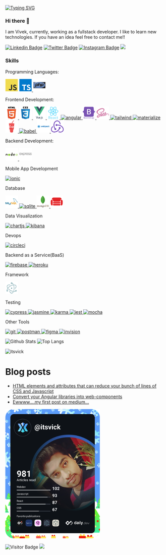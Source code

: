 [![Typing SVG](https://readme-typing-svg.herokuapp.com?color=%233AF727&size=26&duration=4000&width=850&height=70&lines=Hello%2C+I+am+Vivek%2C+a+enthusiastic+fullstack+developer)](https://git.io/typing-svg)
### Hi there 👋

<!--
**itsvick/itsvick** is a ✨ _special_ ✨ repository because its `README.md` (this file) appears on your GitHub profile.
Here are some ideas to get you started:
- 🔭 I’m currently working on ...
- 🌱 I’m currently learning ...
- 👯 I’m looking to collaborate on ...
- 🤔 I’m looking for help with ...
- 💬 Ask me about ...
- 📫 How to reach me: ...
- 😄 Pronouns: ...
- ⚡ Fun fact: ...
-->
<!-- ## Heyyy! <img src="https://raw.githubusercontent.com/erdkse/erdkse/main/wave.gif" width="30px"> -->

I am Vivek, currently, working as a fullstack developer. I like to learn new technologies. If you have an idea feel free to contact me!!

<!-- ============================================================================================================================== -->

[![Linkedin Badge](https://img.shields.io/badge/vivek--kasture-blue?style=flat&logo=Linkedin&logoColor=white&link=https://www.linkedin.com/in/vivek-kasture/)](https://www.linkedin.com/in/vivek-kasture/)
[![Twitter Badge](https://img.shields.io/badge/-its_vick_k-1DA1F2?style=flat&logo=twitter&logoColor=white&link=https://twitter.com/its_vick_k/)](https://twitter.com/its_vick_k)
[![Instagram Badge](https://img.shields.io/badge/-kasturevivek-8a3ab9?style=flat&logo=instagram&logoColor=white&link=https://instagram.com/kasturevivek/)](https://instagram.com/kasturevivek)
[![](https://img.shields.io/website?color=e6370a&style=flat-square&up_message=portfolio&url=https%3A%2F%2Fitsvick.github.io)](https://itsvick.github.io)

<!-- [![Gmail Badge](https://img.shields.io/badge/-vivekkasture8@gmail.com-BB001B?style=flat&logo=Gmail&logoColor=white&link=mailto:vivekkasture8@gmail.com)](mailto:vivekkasture8@gmail.com) -->

<!-- ============================================================================================================================== -->
<!-- ## 👨‍💻 What I am doing.. -->

<!-- ![JavaScript](https://img.shields.io/badge/-JavaScript-ffcf40?style=flat&logo=javascript&logoColor=white)
![Nodejs](https://img.shields.io/badge/-Nodejs-68a063?style=flat&logo=Node.js&logoColor=white)
![TypeScript](https://img.shields.io/badge/-TypeScript-007ACC?style=flat&logo=typescript&logoColor=white)
![Angular](https://img.shields.io/badge/-Angular-e6370a?style=flat&logo=Angular&logoColor=white)
![React](https://img.shields.io/badge/-React-323330?style=flat&logo=react&logoColor=white)
![Vue](https://img.shields.io/badge/-Vue-38761d?style=flat&logo=vue&logoColor=white)
![Ionic](https://img.shields.io/badge/-Ionic-007ACC?style=flat&logo=ionic&logoColor=white)
![Electron](https://img.shields.io/badge/-Electron-c27ba0?style=flat&logo=electron&logoColor=white) -->
<!-- ![Redis](https://img.shields.io/badge/-Redis-D82C20?style=flat&logo=Redis&logoColor=white) -->
<!-- ![PostgreSQL](https://img.shields.io/badge/-PostgreSQL-336791?style=flat&logo=postgresql&logoColor=white) -->
<!-- ![MySQL](https://img.shields.io/badge/-MySQL-00758F?style=flat&logo=mysql&logoColor=white)
![MongoDB](https://img.shields.io/badge/-MongoDB-4DB33D?style=flat&logo=mongodb&logoColor=white) -->
<!-- ![PouchDB](https://img.shields.io/badge/-PouchDB-#6ccb99?style=flat&logoColor=white) -->
<!-- ![ElasticSearch](https://img.shields.io/badge/-ElasticSearch-005571?style=flat&logo=elasticsearch&logoColor=white) -->
<!-- ![GraphQL](https://img.shields.io/badge/-GraphQL-E10098?style=flat&logo=graphql&logoColor=white) -->
<!-- ![Apollo GraphQL](https://img.shields.io/badge/-Apollo%20GraphQL-311C87?style=flat&logo=apollo-graphql&logoColor=white) -->
<!-- ![Docker](https://img.shields.io/badge/-Docker-384d54?style=flat&logo=docker&logoColor=white) -->
<!-- ![Kubernetes](https://img.shields.io/badge/-Kubernetes-326ce5?style=flat&logo=kubernetes&logoColor=white) -->
<!-- ![Amazon AWS](https://img.shields.io/badge/Amazon%20AWS-FF9900?style=flat&logo=amazon-aws&logoColor=white) -->
<!-- ![Google Cloud](https://img.shields.io/badge/Google%20Cloud-4285F4?style=flat&logo=google-cloud&logoColor=white) -->
<!-- ![Git](https://img.shields.io/badge/-Git-f34f29?style=flat&logo=git&logoColor=white)
![HTML5](https://img.shields.io/badge/-HTML5-f06529?style=flat&logo=html5&logoColor=white)
![CSS3](https://img.shields.io/badge/-CSS3-264de4?style=flat&logo=css3&logoColor=white)
![SCSS](https://img.shields.io/badge/-SCSS-CC6699?style=flat&logo=sass&logoColor=white) -->

<h3 align="left">Skills</h3>
<p></p>Programming Languages:</p>
<p align="left">
  <a href="https://developer.mozilla.org/en-US/docs/Web/JavaScript" target="_blank" rel="noreferrer" title="Javascript"><img
      src="https://raw.githubusercontent.com/devicons/devicon/master/icons/javascript/javascript-original.svg"
      alt="javascript" width="40" height="40" /></a>
  <a href="https://www.typescriptlang.org/" target="_blank" rel="noreferrer" title="Typescript"> <img
      src="https://raw.githubusercontent.com/devicons/devicon/master/icons/typescript/typescript-original.svg"
      alt="typescript" width="40" height="40" /> </a>
  <a href="https://www.php.net" target="_blank" rel="noreferrer" title="php"> <img
      src="https://raw.githubusercontent.com/devicons/devicon/master/icons/php/php-original.svg" alt="php" width="40"
      height="40" /> </a>
</p>

<p>Frontend Development:</p>
<p align="left">
  <a href="https://www.w3.org/html/" target="_blank" rel="noreferrer" title="html5"><img
      src="https://raw.githubusercontent.com/devicons/devicon/master/icons/html5/html5-original-wordmark.svg"
      alt="html5" width="40" height="40" /> </a>
  <a href="https://www.w3schools.com/css/" target="_blank" rel="noreferrer" title="CSS3"> <img
      src="https://raw.githubusercontent.com/devicons/devicon/master/icons/css3/css3-original-wordmark.svg" alt="css3"
      width="40" height="40" /> </a>
  <a href="https://vuejs.org/" target="_blank" rel="noreferrer" title="vuejs">
    <img src="https://raw.githubusercontent.com/devicons/devicon/master/icons/vuejs/vuejs-original-wordmark.svg"
      alt="vuejs" width="40" height="40" /> </a>
  <a href="https://reactjs.org/" target="_blank" rel="noreferrer" title="React.js"> <img
      src="https://raw.githubusercontent.com/devicons/devicon/master/icons/react/react-original-wordmark.svg"
      alt="react" width="40" height="40" /> </a>
  <a href="https://angular.io" target="_blank" rel="noreferrer" title="Angular"> <img
      src="https://angular.io/assets/images/logos/angular/angular.svg" alt="angular" width="40" height="40" /> </a>
  <a href="https://getbootstrap.com" target="_blank" rel="noreferrer"> <img
      src="https://raw.githubusercontent.com/devicons/devicon/master/icons/bootstrap/bootstrap-plain-wordmark.svg"
      alt="bootstrap" width="40" height="40" /> </a>
  <a href="https://sass-lang.com" target="_blank" rel="noreferrer" title="sass"> <img
      src="https://raw.githubusercontent.com/devicons/devicon/master/icons/sass/sass-original.svg" alt="sass" width="40"
      height="40" /> </a>
  <a href="https://tailwindcss.com/" target="_blank" rel="noreferrer" title="tailwind"> <img
      src="https://www.vectorlogo.zone/logos/tailwindcss/tailwindcss-icon.svg" alt="tailwind" width="40" height="40" />
  </a>
  <a href="https://materializecss.com/" target="_blank" rel="noreferrer" title="materialize"> <img
      src="https://raw.githubusercontent.com/prplx/svg-logos/5585531d45d294869c4eaab4d7cf2e9c167710a9/svg/materialize.svg"
      alt="materialize" width="40" height="40" /> </a>
  <a href="https://gulpjs.com" target="_blank" rel="noreferrer" title="gulp"> <img
      src="https://raw.githubusercontent.com/devicons/devicon/master/icons/gulp/gulp-plain.svg" alt="gulp" width="40"
      height="40" /> </a>
  <a href="https://babeljs.io/" target="_blank" rel="noreferrer" title="babel">
    <img src="https://www.vectorlogo.zone/logos/babeljs/babeljs-icon.svg" alt="babel" width="40" height="40" /> </a>
  <a href="https://webpack.js.org" target="_blank" rel="noreferrer" title="webpack"> <img
      src="https://raw.githubusercontent.com/devicons/devicon/d00d0969292a6569d45b06d3f350f463a0107b0d/icons/webpack/webpack-original-wordmark.svg"
      alt="webpack" width="40" height="40" /> </a>
  <a href="https://redux.js.org" target="_blank" rel="noreferrer" title="Redux"> <img
      src="https://raw.githubusercontent.com/devicons/devicon/master/icons/redux/redux-original.svg" alt="redux"
      width="40" height="40" /> </a>
</p>

<p>Backend Development:</p>
<p align="left">
  <a href="https://nodejs.org" target="_blank" rel="noreferrer" title="Node.js"> <img
      src="https://raw.githubusercontent.com/devicons/devicon/master/icons/nodejs/nodejs-original-wordmark.svg#gh-light-mode-only"
      alt="nodejs" width="40" height="40" /> </a>
  <a href="https://expressjs.com" target="_blank" rel="noreferrer" title="Express">
    <img src="https://raw.githubusercontent.com/devicons/devicon/master/icons/express/express-original-wordmark.svg#gh-light-mode-only"
      alt="express" width="40" height="40" /> </a>
</p>

<p>Mobile App Development</p>
<p>
  <a href="https://ionicframework.com" target="_blank" rel="noreferrer" title="Ionic"> <img
      src="https://upload.wikimedia.org/wikipedia/commons/d/d1/Ionic_Logo.svg" alt="ionic" width="40" height="40" />
  </a>
</p>

<p>Database</p>
<p>
  <a href="https://www.mysql.com/" target="_blank" rel="noreferrer" title="MySQL">
    <img src="https://raw.githubusercontent.com/devicons/devicon/master/icons/mysql/mysql-original-wordmark.svg"
      alt="mysql" width="40" height="40" /> </a>
  <a href="https://www.sqlite.org/" target="_blank" rel="noreferrer" title="Sqlite"> <img
      src="https://www.vectorlogo.zone/logos/sqlite/sqlite-icon.svg" alt="sqlite" width="40" height="40" /> </a>
  <a href="https://www.mongodb.com/" target="_blank" rel="noreferrer"> <img
      src="https://raw.githubusercontent.com/devicons/devicon/master/icons/mongodb/mongodb-original-wordmark.svg"
      alt="mongodb" width="40" height="40" /> </a>
  <a href="https://couchdb.apache.org/" target="_blank" rel="noreferrer" title="CouchDB"> <img
      src="https://raw.githubusercontent.com/devicons/devicon/0d6c64dbbf311879f7d563bfc3ccf559f9ed111c/icons/couchdb/couchdb-original.svg"
      alt="couchdb" width="40" height="40" /> </a>
</p>

<p>Data Visualization</p>
<p>
  <a href="https://www.chartjs.org" target="_blank" rel="noreferrer" title="ChrarJS">
    <img src="https://www.chartjs.org/media/logo-title.svg" alt="chartjs" width="40" height="40" /> </a>
  <a href="https://www.elastic.co/kibana" target="_blank" rel="noreferrer" title="Kibana"> <img
      src="https://www.vectorlogo.zone/logos/elasticco_kibana/elasticco_kibana-icon.svg" alt="kibana" width="40"
      height="40" /> </a>
</p>

<p>Devops</p>
<p>
  <a href="https://circleci.com" target="_blank" rel="noreferrer" title="CircleCI"> <img
      src="https://www.vectorlogo.zone/logos/circleci/circleci-icon.svg" alt="circleci" width="40" height="40" /> </a>
</p>

<p>Backend as a Service(BaaS)</p>
<p>
  <a href="https://firebase.google.com/" target="_blank" rel="noreferrer" title="Firebase"> <img
      src="https://www.vectorlogo.zone/logos/firebase/firebase-icon.svg" alt="firebase" width="40" height="40" /> </a>
  <a href="https://heroku.com" target="_blank" rel="noreferrer" title="Heroku"> <img
      src="https://www.vectorlogo.zone/logos/heroku/heroku-icon.svg" alt="heroku" width="40" height="40" /> </a>
</p>

<p>Framework</p>
<p>
  <a href="https://www.electronjs.org" target="_blank" rel="noreferrer" title="Electron"> <img
      src="https://raw.githubusercontent.com/devicons/devicon/master/icons/electron/electron-original.svg"
      alt="electron" width="40" height="40" /> </a>
</p>

<p>Testing</p>
<p>
  <a href="https://www.cypress.io" target="_blank" rel="noreferrer" title="Cypress">
    <img
      src="https://raw.githubusercontent.com/simple-icons/simple-icons/6e46ec1fc23b60c8fd0d2f2ff46db82e16dbd75f/icons/cypress.svg"
      alt="cypress" width="40" height="40" /> </a>
  <a href="https://jasmine.github.io/" target="_blank" rel="noreferrer" title="Jasmine"> <img
      src="https://www.vectorlogo.zone/logos/jasmine/jasmine-icon.svg" alt="jasmine" width="40" height="40" /> </a>
  <a href="https://karma-runner.github.io/latest/index.html" target="_blank" rel="noreferrer" title="Karma"> <img
      src="https://raw.githubusercontent.com/detain/svg-logos/780f25886640cef088af994181646db2f6b1a3f8/svg/karma.svg"
      alt="karma" width="40" height="40" /> </a>
  <a href="https://jestjs.io" target="_blank" rel="noreferrer" title="Jest"> <img
      src="https://www.vectorlogo.zone/logos/jestjsio/jestjsio-icon.svg" alt="jest" width="40" height="40" /> </a>
  <a href="https://mochajs.org" target="_blank" rel="noreferrer" title="Mocha">
    <img src="https://www.vectorlogo.zone/logos/mochajs/mochajs-icon.svg" alt="mocha" width="40" height="40" /> </a>
</p>

<p>Other Tools</p>
<p>
  <a href="https://git-scm.com/" target="_blank" rel="noreferrer" title="Git"> <img
      src="https://www.vectorlogo.zone/logos/git-scm/git-scm-icon.svg" alt="git" width="40" height="40" /> </a>
  <a href="https://postman.com" target="_blank" rel="noreferrer" title="Postman">
    <img src="https://www.vectorlogo.zone/logos/getpostman/getpostman-icon.svg" alt="postman" width="40" height="40" />
  </a>
  <a href="https://www.figma.com/" target="_blank" rel="noreferrer" title="Figma">
    <img src="https://www.vectorlogo.zone/logos/figma/figma-icon.svg" alt="figma" width="40" height="40" /> </a>
  <a href="https://www.invisionapp.com/" target="_blank" rel="noreferrer" title="Invision"> <img
      src="https://www.vectorlogo.zone/logos/invisionapp/invisionapp-icon.svg" alt="invision" width="40" height="40" />
  </a>
</p>

<!-- ============================================================================================================================== -->

![Github Stats](https://github-readme-stats.vercel.app/api?username=itsvick&count_private=true&show_icons=true&include_all_commits=true&custom_title=itsvick%27s%20github%20stats&hide_border=true&line_height=28&theme=slateorange)
![Top Langs](https://github-readme-stats.vercel.app/api/top-langs/?username=itsvick&count_private=true&show_icons=true&include_all_commits=true&layout=compact&hide_border=true&langs_count=10&theme=slateorange)

<p><img align="center" src="https://github-readme-streak-stats.herokuapp.com/?user=itsvick&" alt="itsvick" /></p>

<!-- ============================================================================================================================== -->

# Blog posts

<!-- BLOG-POST-LIST:START -->
- [HTML elements and attributes that can reduce your bunch of lines of CSS and Javascript](https://medium.com/@vivekkasture/html-elements-and-attributes-that-can-reduce-your-bunch-of-lines-of-css-and-javascript-5d1f67046ed7?source=rss-f2d935a4b80b------2)
- [Convert your Angular libraries into web-components](https://medium.com/@vivekkasture/convert-your-angular-libraries-into-web-components-8f2c4c658675?source=rss-f2d935a4b80b------2)
- [Ewwww….my first post on medium…](https://medium.com/@vivekkasture/ewwww-my-first-post-on-medium-59e7f314f807?source=rss-f2d935a4b80b------2)
<!-- BLOG-POST-LIST:END -->

<!-- ============================================================================================================================== -->

<a href="https://app.daily.dev/itsvick"><img src="https://github.com/itsvick/itsvick/blob/main/devcard.svg?r=2c0" width="300" alt="Vivek's Dev Card"/></a>

![Visitor Badge](https://visitor-badge.laobi.icu/badge?page_id=itsvick.itsvick)
![](https://hit.yhype.me/github/profile?user_id=20536805)
